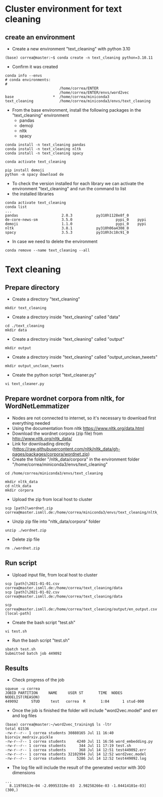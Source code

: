 # Cluster environment for text cleaning

## create an environment
* Create a new environment "text_cleaning" with python 3.10
```
(base) correa@master:~$ conda create -n text_cleaning python=3.10.11
```
* Confirm it was created
```
conda info --envs
# conda environments:
#
                         /home/correa/ENTER
                         /home/correa/ENTER/envs/word2vec
base                  *  /home/correa/miniconda3
text_cleaning            /home/correa/miniconda3/envs/text_cleaning
```
* From the base environment, install the following packages in the "text_cleaning" environment
  * pandas
  * demoji
  * nltk
  * spacy
```
conda install -n text_cleaning pandas
conda install -n text_cleaning nltk
conda install -n text_cleaning spacy

conda activate text_cleaning

pip install demoji
python -m spacy download de
```
* To check the version installed for each library we can activate the environment "text_cleaning" and run the command to list
* the installed libraries
```
conda activate text_cleaning
conda list
...
pandas                    2.0.3           py310h1128e8f_0
de-core-news-sm           3.5.0                    pypi_0    pypi
demoji                    1.1.0                    pypi_0    pypi
nltk                      3.8.1           py310h06a4308_0
spacy                     3.5.3           py310h3c18c91_0
```
* In case we need to delete the environment
```
conda remove --name text_cleaning --all
```
# Text cleaning
## Prepare directory
* Create a directory "text_cleaning"
```
mkdir text_cleaning
```
* Create a directory inside "text_cleaning" called "data"
```
cd ./text_cleaning
mkdir data
```
* Create a directory inside "text_cleaning" called "output"
```
mkdir output
```
* Create a directory inside "text_cleaning" called "output_unclean_tweets"
```
mkdir output_unclean_tweets
```
* Create the python script "text_cleaner.py"
```
vi text_cleaner.py
```

## Prepare wordnet corpora from nltk, for WordNetLemmatizer
* Nodes are not connected to internet, so it's necessary to download first everything needed
* Using the documentation from nltk https://www.nltk.org/data.html
* Download the wordnet corpora (zip file) from http://www.nltk.org/nltk_data/ 
* Link for downloading directly (https://raw.githubusercontent.com/nltk/nltk_data/gh-pages/packages/corpora/wordnet.zip)
* Create the folder "/nltk_data/corpora" in the environment folder "/home/correa/miniconda3/envs/text_cleaning"
```
cd /home/correa/miniconda3/envs/text_cleaning

mkdir nltk_data
cd nltk_data
mkdir corpora
```
* Upload the zip from local host to cluster
```
scp [path]\wordnet.zip correa@master.ismll.de:/home/correa/miniconda3/envs/text_cleaning/nltk_data/corpora
```
* Unzip zip file into "nltk_data/corpora" folder
```
unzip ./wordnet.zip
```
* Delete zip file
```
rm ./wordnet.zip
```
## Run script
* Upload input file, from local host to cluster
```
scp [path]\2021-01-01.csv correa@master.ismll.de:/home/correa/text_cleaning/data
scp [path]\2021-01-02.csv correa@master.ismll.de:/home/correa/text_cleaning/data

scp correa@master.ismll.de:/home/correa/text_cleaning/output/en_output.csv [local-path]
```
* Create the bash script "test.sh"
```
vi test.sh
```
* Run the bash script "test.sh"
```
sbatch test.sh
Submitted batch job 449092
```
## Results
* Check progress of the job
```
squeue -u correa
JOBID PARTITION     NAME     USER ST       TIME  NODES NODELIST(REASON)
449092      STUD     test   correa  R       1:04      1 stud-000
```
* Once the job is finished the folder will include "word2vec.model" and err and log files
```
(base) correa@master:~/word2vec_training$ ls -ltr
total 61536
-rw-r--r-- 1 correa students 30880165 Jul 11 16:40 biorxiv_medrxiv.pickle
-rw-r--r-- 1 correa students     4240 Jul 11 16:56 word_embedding.py
-rw-r--r-- 1 correa students      344 Jul 11 17:19 test.sh
-rw-r--r-- 1 correa students      368 Jul 14 12:51 test449092.err
-rw-r--r-- 1 correa students 32102994 Jul 14 12:52 word2vec.model
-rw-r--r-- 1 correa students     5286 Jul 14 12:52 test449092.log
```
* The log file will include the result of the generated vector with 300 dimensions
```
...
  8.11976613e-04 -2.09953310e-03  2.98258266e-03 -1.04414101e-03]
(300,)
```